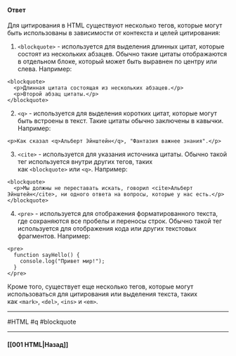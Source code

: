 #### Ответ

Для цитирования в HTML существуют несколько тегов, которые могут быть использованы в зависимости от контекста и целей цитирования:

1. `<blockquote>` - используется для выделения длинных цитат, которые состоят из нескольких абзацев. Обычно такие цитаты отображаются в отдельном блоке, который может быть выравнен по центру или слева. Например:

```
<blockquote>
  <p>Длинная цитата состоящая из нескольких абзацев.</p>
  <p>Второй абзац цитаты.</p>
</blockquote>
```

2. `<q>` - используется для выделения коротких цитат, которые могут быть встроены в текст. Такие цитаты обычно заключены в кавычки. Например:

```
<p>Как сказал <q>Альберт Эйнштейн</q>, "Фантазия важнее знания".</p>
```

3. `<cite>` - используется для указания источника цитаты. Обычно такой тег используется внутри других тегов, таких как `<blockquote>` или `<q>`. Например:

```
<blockquote>
  <p>Мы должны не переставать искать, говорил <cite>Альберт Эйнштейн</cite>, ни одного ответа на вопросы, которые у нас есть.</p>
</blockquote>
```

4. `<pre>` - используется для отображения форматированного текста, где сохраняются все пробелы и переносы строк. Обычно такой тег используется для отображения кода или других текстовых фрагментов. Например:

```
<pre>
  function sayHello() {
    console.log("Привет мир!");
  }
</pre>
```

Кроме того, существует еще несколько тегов, которые могут использоваться для цитирования или выделения текста, таких как `<mark>`, `<del>`, `<ins>` и `<em>`.

___
#HTML #q #blockquote 
___

#### [[001 HTML|Назад]]